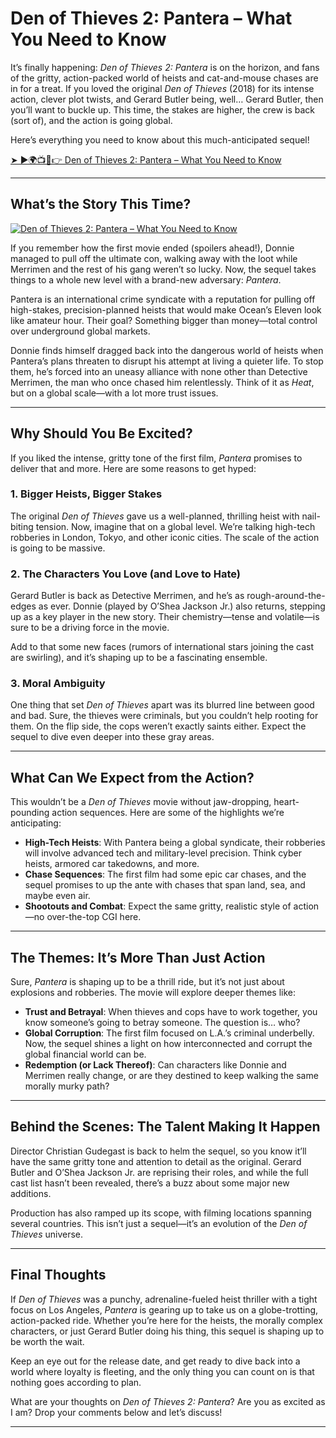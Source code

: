 # Den of Thieves 2: Pantera – What You Need to Know

It’s finally happening: *Den of Thieves 2: Pantera* is on the horizon, and fans of the gritty, action-packed world of heists and cat-and-mouse chases are in for a treat. If you loved the original *Den of Thieves* (2018) for its intense action, clever plot twists, and Gerard Butler being, well… Gerard Butler, then you’ll want to buckle up. This time, the stakes are higher, the crew is back (sort of), and the action is going global.  

Here’s everything you need to know about this much-anticipated sequel!  


[➤ ►🌍📺📱👉 Den of Thieves 2: Pantera – What You Need to Know ](https://raihaamedia.blogspot.com/2025/01/topvidzonlne.html)


---

## What’s the Story This Time?

[![Den of Thieves 2: Pantera – What You Need to Know](https://github.com/user-attachments/assets/33ff11b7-d849-49dd-9595-ea1738235905)](https://raihaamedia.blogspot.com/2025/01/topvidzonlne.html)

If you remember how the first movie ended (spoilers ahead!), Donnie managed to pull off the ultimate con, walking away with the loot while Merrimen and the rest of his gang weren’t so lucky. Now, the sequel takes things to a whole new level with a brand-new adversary: *Pantera*.  

Pantera is an international crime syndicate with a reputation for pulling off high-stakes, precision-planned heists that would make Ocean’s Eleven look like amateur hour. Their goal? Something bigger than money—total control over underground global markets.  

Donnie finds himself dragged back into the dangerous world of heists when Pantera’s plans threaten to disrupt his attempt at living a quieter life. To stop them, he’s forced into an uneasy alliance with none other than Detective Merrimen, the man who once chased him relentlessly. Think of it as *Heat*, but on a global scale—with a lot more trust issues.  

---

## Why Should You Be Excited?  

If you liked the intense, gritty tone of the first film, *Pantera* promises to deliver that and more. Here are some reasons to get hyped:  

### 1. Bigger Heists, Bigger Stakes  
The original *Den of Thieves* gave us a well-planned, thrilling heist with nail-biting tension. Now, imagine that on a global level. We’re talking high-tech robberies in London, Tokyo, and other iconic cities. The scale of the action is going to be massive.  

### 2. The Characters You Love (and Love to Hate)  
Gerard Butler is back as Detective Merrimen, and he’s as rough-around-the-edges as ever. Donnie (played by O’Shea Jackson Jr.) also returns, stepping up as a key player in the new story. Their chemistry—tense and volatile—is sure to be a driving force in the movie.  

Add to that some new faces (rumors of international stars joining the cast are swirling), and it’s shaping up to be a fascinating ensemble.  

### 3. Moral Ambiguity  
One thing that set *Den of Thieves* apart was its blurred line between good and bad. Sure, the thieves were criminals, but you couldn’t help rooting for them. On the flip side, the cops weren’t exactly saints either. Expect the sequel to dive even deeper into these gray areas.  

---

## What Can We Expect from the Action?  

This wouldn’t be a *Den of Thieves* movie without jaw-dropping, heart-pounding action sequences. Here are some of the highlights we’re anticipating:  

- **High-Tech Heists**: With Pantera being a global syndicate, their robberies will involve advanced tech and military-level precision. Think cyber heists, armored car takedowns, and more.  
- **Chase Sequences**: The first film had some epic car chases, and the sequel promises to up the ante with chases that span land, sea, and maybe even air.  
- **Shootouts and Combat**: Expect the same gritty, realistic style of action—no over-the-top CGI here.  

---

## The Themes: It’s More Than Just Action  

Sure, *Pantera* is shaping up to be a thrill ride, but it’s not just about explosions and robberies. The movie will explore deeper themes like:  

- **Trust and Betrayal**: When thieves and cops have to work together, you know someone’s going to betray someone. The question is… who?  
- **Global Corruption**: The first film focused on L.A.’s criminal underbelly. Now, the sequel shines a light on how interconnected and corrupt the global financial world can be.  
- **Redemption (or Lack Thereof)**: Can characters like Donnie and Merrimen really change, or are they destined to keep walking the same morally murky path?  

---

## Behind the Scenes: The Talent Making It Happen  

Director Christian Gudegast is back to helm the sequel, so you know it’ll have the same gritty tone and attention to detail as the original. Gerard Butler and O’Shea Jackson Jr. are reprising their roles, and while the full cast list hasn’t been revealed, there’s a buzz about some major new additions.  

Production has also ramped up its scope, with filming locations spanning several countries. This isn’t just a sequel—it’s an evolution of the *Den of Thieves* universe.  

---

## Final Thoughts  

If *Den of Thieves* was a punchy, adrenaline-fueled heist thriller with a tight focus on Los Angeles, *Pantera* is gearing up to take us on a globe-trotting, action-packed ride. Whether you’re here for the heists, the morally complex characters, or just Gerard Butler doing his thing, this sequel is shaping up to be worth the wait.  

Keep an eye out for the release date, and get ready to dive back into a world where loyalty is fleeting, and the only thing you can count on is that nothing goes according to plan.  

What are your thoughts on *Den of Thieves 2: Pantera*? Are you as excited as I am? Drop your comments below and let’s discuss!  

---
